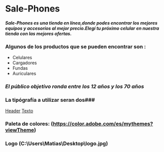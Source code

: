# **Sale-Phones**
#### ***Sale-Phones es una tienda en línea,donde podes encontrar los mejores equipos y accesorios al mejor precio.Elegí tu próximo celular en nuestra tienda con las mejores ofertas.***

### Algunos de los productos que se pueden encontrar son :
- Celulares
- Cargadores
- Fundas
- Auriculares

### *El público objetivo ronda entre los 12 años y los 70 años*

### La tipógrafía a utilizar seran dos###
[Header](https://fonts.google.com/specimen/Handjet)
[Texto](https://fonts.google.com/specimen/Fira+Sans)

### Paleta de colores: (https://color.adobe.com/es/mythemes?viewTheme)

### Logo (C:\Users\Matias\Desktop\logo.jpg)

